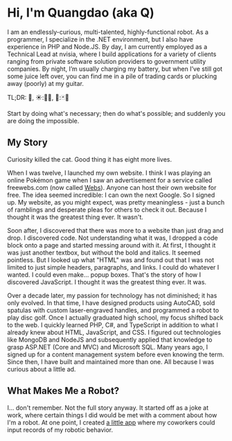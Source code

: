<script lang="ts">
	import { tooltip } from '$lib/actions/tooltip';
	import Quote from '$lib/components/shared/Quote.svelte';
</script>

# Hi, I'm Quangdao (aka Q)

I am an endlessly-curious, multi-talented, highly-functional robot. As a programmer, I specialize in the .NET environment, but I also have experience in PHP and Node.JS. By day, I am currently employed as a Technical Lead at nvisia, where I build applications for a variety of clients ranging from private software solution providers to government utility companies. By night, I’m usually charging my battery, but when I’ve still got some juice left over, you can find me in a pile of trading cards or plucking away (poorly) at my guitar.

TL;DR: <abbr title="robot">🤖</abbr>, <abbr title="day job is computer stuff">☀️:🧑‍💻</abbr>, <abbr title="outside of work, I like cards and guitars">🌙:🃏🎸</abbr>

<Quote by="Francis of Assisi">Start by doing what's necessary; then do what's possible; and suddenly you are doing the impossible.</Quote>

## My Story

Curiosity killed the cat. Good thing it has eight more lives.

When I was twelve, I launched my own website. I think I was playing an online Pokémon game when I saw an advertisement for a service called freewebs.com (now called [Webs](https://www.webs.com/)). Anyone can host their own website for free. The idea seemed incredible: I can own the next Google. So I signed up. My website, as you might expect, was pretty meaningless - just a bunch of ramblings and desperate pleas for others to check it out. Because I thought it was the greatest thing ever. It wasn't.

Soon after, I discovered that there was more to a website than just drag and drop. I discovered code. Not understanding what it was, I dropped a code block onto a page and started messing around with it. At first, I thought it was just another textbox, but without the bold and italics. It seemed pointless. But I looked up what "HTML" was and found out that I was not limited to just simple headers, paragraphs, and links. I could do whatever I wanted. I could even make... popup boxes. That's the story of how I discovered JavaScript. I thought it was the greatest thing ever. It was.

Over a decade later, my passion for technology has not diminished; it has only evolved. In that time, I have designed products using AutoCAD, sold spatulas with custom laser-engraved handles, and programmed a robot to play disc golf. Once I actually graduated high school, my focus shifted back to the web. I quickly learned PHP, C#, and TypeScript in addition to what I already knew about HTML, JavaScript, and CSS. I figured out technologies like MongoDB and NodeJS and subsequently applied that knowledge to grasp ASP.NET (Core and MVC) and Microsoft SQL. Many years ago, I signed up for a content management system before even knowing the term. Since then, I have built and maintained more than one. All because I was curious about a little ad.

## What Makes Me a Robot?

I... don't remember. Not the full story anyway. It started off as a joke at work, where certain things I did would be met with a comment about how I'm a robot. At one point, I created [a little app](https://www.quangdao.com/q-robometer/) where my coworkers could input records of my robotic behavior.

<style lang="scss">
	@use '~/breakpoints';
	@use '~/settings';

	abbr {
		text-decoration: none;
		&:hover {
			background: var(--color-green-base-op-1);
		}
		@include settings.dark-theme {
			&:hover {
				background: var(--color-orange-500-op-1);
			}
		}
	}
</style>
